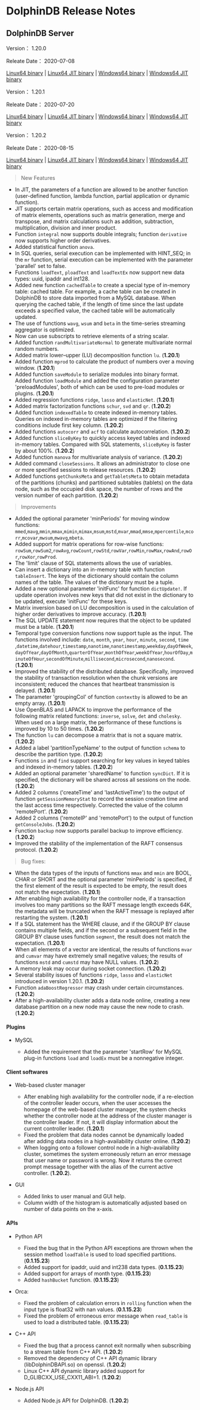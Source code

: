 # DolphinDB Release Notes

## DolphinDB Server

Version： 1.20.0

Releate Date： 2020-07-08


[Linux64 binary](http://www.dolphindb.com/downloads/DolphinDB_Linux64_V1.20.0.zip) | 
[Linux64 JIT binary](http://www.dolphindb.com/downloads/DolphinDB_Linux64_V1.20.0_JIT.zip) | 
[Windows64 binary](http://www.dolphindb.com/downloads/DolphinDB_Win64_V1.20.0.zip) |
[Windows64 JIT binary](http://www.dolphindb.com/downloads/DolphinDB_Win64_V1.20.0_JIT.zip)

Version： 1.20.1

Releate Date： 2020-07-20


[Linux64 binary](http://www.dolphindb.com/downloads/DolphinDB_Linux64_V1.20.1.zip) | 
[Linux64 JIT binary](http://www.dolphindb.com/downloads/DolphinDB_Linux64_V1.20.1_JIT.zip) | 
[Windows64 binary](http://www.dolphindb.com/downloads/DolphinDB_Win64_V1.20.1.zip) |
[Windows64 JIT binary](http://www.dolphindb.com/downloads/DolphinDB_Win64_V1.20.1_JIT.zip)

Version： 1.20.2

Releate Date： 2020-08-15


[Linux64 binary](http://www.dolphindb.com/downloads/DolphinDB_Linux64_V1.20.2.zip) | 
[Linux64 JIT binary](http://www.dolphindb.com/downloads/DolphinDB_Linux64_V1.20.2_JIT.zip) | 
[Windows64 binary](http://www.dolphindb.com/downloads/DolphinDB_Win64_V1.20.2.zip) |
[Windows64 JIT binary](http://www.dolphindb.com/downloads/DolphinDB_Win64_V1.20.2_JIT.zip)

> New Features

* In JIT, the parameters of a function are allowed to be another function (user-defined function, lambda function, partial application or dynamic function).
* JIT supports certain matrix operations, such as access and modification of matrix elements, operations such as matrix generation, merge and transpose, and matrix calculations such as addition, subtraction, multiplication, division and inner product.
* Function `integral` now supports double integrals; function `derivative` now supports higher order derivatives.
* Added statistical function `anova`.
* In SQL queries, serial execution can be implemented with HINT_SEQ; in the `mr` function, serial execution can be implemented with the parameter 'parallel' set to false.
* Functions `loadText`, `ploadText` and `loadTextEx` now support new data types: uuid, ipaddr and int128.
* Added new function `cachedTable` to create a special type of in-memory table: cached table. For example, a cache table can be created in DolphinDB to store data imported from a MySQL database. When querying the cached table, if the length of time since the last update exceeds a specified value, the cached table will be automatically updated.
* The use of functions `wavg`, `wsum` and `beta` in the time-series streaming aggregator is optimized. 
* Now can use subscripts to retrieve elements of a string scalar.
* Added function `randMultivariateNormal` to generate multivariate normal random numbers. 
* Added matrix lower–upper (LU) decomposition function `lu`. (**1.20.1**)
* Added function `mprod` to calculate the product of numbers over a moving window. (**1.20.1**)
* Added function `saveModule` to serialize modules into binary format. Added function `loadModule` and added the configuration parameter 'preloadModules', both of which can be used to pre-load modules or plugins. (**1.20.1**)
* Added regression functions `ridge`, `lasso` and `elasticNet`. (**1.20.1**)
* Added matrix factorization functions `schur`, `svd` and `qr`. (**1.20.2**)
* Added function `indexedTable` to create indexed in-memory tables. Queries on indexed in-memory tables are optimized if the filtering conditions include first key column. (**1.20.2**)
* Added functions `autocorr` and `acf` to calculate autocorrelation. (**1.20.2**)
* Added function `sliceByKey` to quickly access keyed tables and indexed in-memory tables. Compared with SQL statements, `sliceByKey` is faster by about 100%. (**1.20.2**)
* Added function `manova` for multivariate analysis of variance. (**1.20.2**)
* Added command `closeSessions`. It allows an administrator to close one or more specified sessions to release resources. (**1.20.2**)
* Added functions `getChunksMeta` and `getTabletsMeta` to obtain metadata of the partitions (chunks) and partitioned subtables (tablets) on the data node, such as the occupied disk space, the number of rows and the version number of each partition. (**1.20.2**) 

> Improvements

* Added the optional parameter 'minPeriods' for moving window functions: `mmed`,`mavg`,`mmin`,`mmax`,`mimin`,`mimax`,`msum`,`mstd`,`mvar`,`mmad`,`mmse`,`mpercentile`,`mcorr`,`mcovar`,`mwsum`,`mwavg`,`mbeta`.
* Added support for matrix operations for row-wise functions: `rowSum`,`rowSum2`,`rowAvg`,`rowCount`,`rowStd`,`rowVar`,`rowMin`,`rowMax`,`rowAnd`,`rowOr`,`rowXor`,`rowProd`.
* The 'limit' clause of SQL statements allows the use of variables. 
* Can insert a dictionary into an in-memory table with function `tableInsert`. The keys of the dictionary should contain the column names of the table. The values of the dictionary must be a tuple. 
* Added a new optional parameter 'initFunc' for function `dictUpdate!`. If update operation involves new keys that did not exist in the dictionary to be updated, execute 'initFunc' for these keys.
* Matrix inversion based on LU decomposition is used in the calculation of higher order derivatives to improve accuracy. (**1.20.1**)
* The SQL UPDATE statement now requires that the object to be updated must be a table. (**1.20.1**)
* Temporal type conversion functions now support tuple as the input. The functions involved include: `date`, `month`, `year`, `hour`, `minute`, `second`, `time` ,`datetime`,`datehour`,`timestamp`,`nanotime`,`nanotimestamp`,`weekday`,`dayOfWeek`,`dayOfYear`,`dayOfMonth`,`quarterOfYear`,`monthOfYear`,`weekOfYear`,`hourOfDay`,`minuteOfHour`,`secondOfMinute`,`millisecond`,`microsecond`,`nanosecond`. (**1.20.1**)
* Improved the stability of the distributed database. Specifically, improved the stability of transaction resolution when the chunk versions are inconsistent; reduced the chances that heartbeat transmission is delayed. (**1.20.1**)
* The parameter 'groupingCol' of function `contextby` is allowed to be an empty array. (**1.20.1**)
* Use OpenBLAS and LAPACK to improve the performance of the following matrix related functions: `inverse`, `solve`, `det` and `cholesky`. When used on a large matrix, the performance of these functions is improved by 10 to 50 times. (**1.20.2**)
* The function `lu` can decompose a matrix that is not a square matrix. (**1.20.2**)
* Added a label 'partitionTypeName' to the output of function `schema` to describe the partition type. (**1.20.2**)
* Functions `in` and `find` support searching for key values in keyed tables and indexed in-memory tables. (**1.20.2**)
* Added an optional parameter 'sharedName' to function `syncDict`. If it is specified, the dictionary will be shared across all sessions on the node. (**1.20.2**)
* Added 2 columns ('createTime' and 'lastActiveTime') to the output of function `getSessionMemoryStat` to record the session creation time and the last access time respectively. Corrected the value of the column 'remotePort'. (**1.20.2**)
* Added 2 columns ('remoteIP' and 'remotePort') to the output of function `getConsoleJobs`. (**1.20.2**)
* Function `backup` now supports parallel backup to improve efficiency. (**1.20.2**)
* Improved the stability of the implementation of the RAFT consensus protocol. (**1.20.2**)

> Bug fixes:

* When the data types of the inputs of functions `mmax` and `mmin` are BOOL, CHAR or SHORT and the optional parameter 'minPeriods' is specified, if the first element of the result is expected to be empty, the result does not match the expectation. (**1.20.1**)
* After enabling high availability for the controller node, if a transaction involves too many partitions so the RAFT message length exceeds 64K, the metadata will be truncated when the RAFT message is replayed after restarting the system. (**1.20.1**)
* If a SQL statement has the WHERE clause, and if the GROUP BY clause contains multiple fields, and if the second or a subsequent field in the GROUP BY clause uses function `segment`, the result does not match the expectation. (**1.20.1**)
* When all elements of a vector are identical, the results of functions `mvar` and `cumvar` may have extremely small negative values; the results of functions `mstd` and `cumstd` may have NULL values. (**1.20.2**)
* A memory leak may occur during socket connection. (**1.20.2**)
* Several stability issues of functions `ridge`, `lasso` and `elasticNet` introduced in version 1.20.1. (**1.20.2**)
* Function `adaBoostRegressor` may crash under certain circumstances. (**1.20.2**)
* After a high-availability cluster adds a data node online, creating a new database partition on a new node may cause the new node to crash. (**1.20.2**)

#### Plugins

* MySQL

    * Added the requirement that the parameter 'startRow' for MySQL plug-in functions `load` and `loadEx` must be a nonnegative integer. 

#### Client softwares

* Web-based cluster manager

    * After enabling high availability for the controller node, if a re-election of the controller leader occurs, when the user accesses the homepage of the web-based cluster manager, the system checks whether the controller node at the address of the cluster manager is the controller leader. If not, it will display information about the current controller leader. (**1.20.1**)
    * Fixed the problem that data nodes cannot be dynamically loaded after adding data nodes in a high-availability cluster online. (**1.20.2**)
    * When logging onto a follower control node in a high-availability cluster, sometimes the system erroneously return an error message that user name or password is wrong. Now it returns the correct prompt message together with the alias of the current active controller. (**1.20.2**).

* GUI

    * Added links to user manual and GUI help.
    * Column width of the histogram is automatically adjusted based on number of data points on the x-axis.

#### APIs

* Python API

    * Fixed the bug that in the Python API exceptions are thrown when the session method `loadTable` is used to load specified partitions. (**0.1.15.23**)
    * Added support for ipaddr, uuid and int238 data types. (**0.1.15.23**)
    * Added support for arrays of month type. (**0.1.15.23**)
    * Added `hashBucket` function. (**0.1.15.23**)

* Orca:

    * Fixed the problem of calculation errors in `rolling` function when the input type is float32 with nan values. (**0.1.15.23**)
    * Fixed the problem of erroneous error message when `read_table` is used to load a distributed table. (**0.1.15.23**)

* C++ API

    * Fixed the bug that a process cannot exit normally when subscribing to a stream table from C++ API. (**1.20.2**)
    * Removed the dependency of C++ API dynamic library (libDolphinDBAPI.so) on openssl. (**1.20.2**)
    * Linux C++ API dynamic library added support for D_GLIBCXX_USE_CXX11_ABI=1. (**1.20.2**)

* Node.js API

    * Added Node.js API for DolphinDB. (**1.20.2**)
